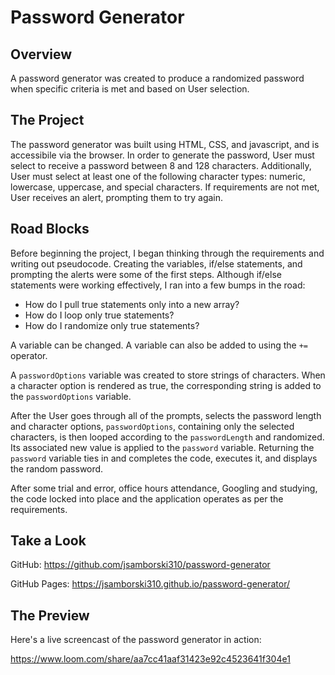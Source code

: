 # Password Generator

## Overview

A password generator was created to produce a randomized password when specific criteria is met and based on User selection.  


## The Project

The password generator was built using HTML, CSS, and javascript, and is accessibile via the browser. In order to generate the password, User must select to receive a password between 8 and 128 characters. Additionally, User must select at least one of the following character types: numeric, lowercase, uppercase, and special characters. If requirements are not met, User receives an alert, prompting them to try again. 


## Road Blocks

Before beginning the project, I began thinking through the requirements and writing out pseudocode. Creating the variables, if/else statements, and prompting the alerts were some of the first steps. Although if/else statements were working effectively, I ran into a few bumps in the road:  

- How do I pull true statements only into a new array? 
- How do I loop only true statements?
- How do I randomize only true statements?

A variable can be changed. A variable can also be added to using the `+=` operator. 

A `passwordOptions` variable was created to store strings of characters. When a character option is rendered as true, the corresponding string is added to the `passwordOptions` variable.

After the User goes through all of the prompts, selects the password length and character options, `passwordOptions`, containing only the selected characters, is then looped according to the `passwordLength` and randomized. Its associated new value is applied to the `password` variable. Returning the `password` variable ties in and completes the code, executes it, and displays the random password. 

After some trial and error, office hours attendance, Googling and studying, the code locked into place and the application operates as per the requirements.  


## Take a Look

GitHub: https://github.com/jsamborski310/password-generator

GitHub Pages: https://jsamborski310.github.io/password-generator/


## The Preview

Here's a live screencast of the password generator in action: 

https://www.loom.com/share/aa7cc41aaf31423e92c4523641f304e1

